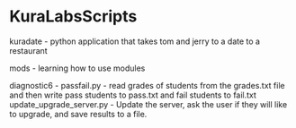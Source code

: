# KuraLabsScripts

kuradate -  python application that takes tom and jerry to a date to a restaurant

mods - learning how to use modules

diagnostic6 - 
    passfail.py - read grades of students from the grades.txt file and then write pass students to pass.txt and fail students to fail.txt
    update_upgrade_server.py - Update the server, ask the user if they will like to upgrade, and save results to a file.

